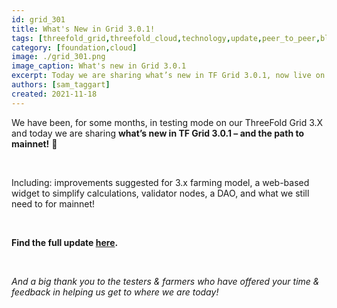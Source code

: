 ```yaml
---
id: grid_301
title: What's New in Grid 3.0.1!
tags: [threefold_grid,threefold_cloud,technology,update,peer_to_peer,blockchain]
category: [foundation,cloud]
image: ./grid_301.png
image_caption: What's new in Grid 3.0.1
excerpt: Today we are sharing what’s new in TF Grid 3.0.1, now live on Testnet and Devenet – and the path to Mainnet!
authors: [sam_taggart]
created: 2021-11-18
---
```


We have been, for some months, in testing mode on our ThreeFold Grid 3.X and today we are sharing **what’s new in TF Grid 3.0.1 – and the path to mainnet!** 🚨

<br/>

Including: improvements suggested for 3.x farming model, a web-based widget to simplify calculations, validator nodes, a DAO, and what we still need to for mainnet!

<br/>

**Find the full update [here](https://forum.threefold.io/t/whats-new-in-tf-grid-3-0-1-and-the-path-to-mainnet/1488).**

<br/>

*And a big thank you to the testers & farmers who have offered your time & feedback in helping us get to where we are today!*